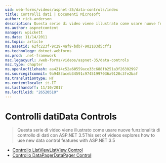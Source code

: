 ```yaml
---
uid: web-forms/videos/aspnet-35/data-controls/index
title: Controlli dati | Documenti Microsoft
author: rick-anderson
description: Questa serie di video viene illustrato come usare nuove funzionalità di controllo di dati con ASP.NET 3.5
ms.author: aspnetcontent
manager: wpickett
ms.date: 11/14/2011
ms.topic: article
ms.assetid: 62fc223f-9c29-4af9-bdb7-902103d5cff1
ms.technology: dotnet-webforms
ms.prod: .net-framework
msc.legacyurl: /web-forms/videos/aspnet-35/data-controls
msc.type: chapter
ms.openlocfilehash: aa4214c52a60559ace33c688fb251a3f26302997
ms.sourcegitcommit: 9a9483aceb34591c97451997036a9120c3fe2baf
ms.translationtype: HT
ms.contentlocale: it-IT
ms.lasthandoff: 11/10/2017
ms.locfileid: "26520510"
---
```

<a name="data-controls"></a><span data-ttu-id="48c1a-103">Controlli dati</span><span class="sxs-lookup"><span data-stu-id="48c1a-103">Data Controls</span></span>
====================
> <span data-ttu-id="48c1a-104">Questa serie di video viene illustrato come usare nuove funzionalità di controllo di dati con ASP.NET 3.5</span><span class="sxs-lookup"><span data-stu-id="48c1a-104">This set of videos explores how to use new data control features with ASP.NET 3.5</span></span>


- [<span data-ttu-id="48c1a-105">Controllo ListView</span><span class="sxs-lookup"><span data-stu-id="48c1a-105">ListView Control</span></span>](the-listview-control.md)
- [<span data-ttu-id="48c1a-106">Controllo DataPager</span><span class="sxs-lookup"><span data-stu-id="48c1a-106">DataPager Control</span></span>](the-datapager-control.md)
